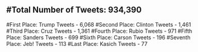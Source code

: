 #Total Number of Tweets: 934,390 
---
#First Place: Trump Tweets - 6,068
#Second Place: Clinton Tweets - 1,461
#Third Place: Cruz Tweets - 1,361
#Fourth Place: Rubio Tweets - 971
#Fifth Place: Sanders Tweets - 699
#Sixth Place: Carson Tweets - 196
#Seventh Place: Jeb! Tweets - 113
#Last Place: Kasich Tweets - 77

